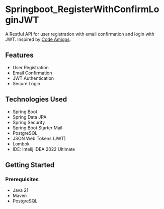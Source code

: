 # Springboot_RegisterWithConfirmLoginJWT

A Restful API for user registration with email confirmation and login with JWT. Inspired by [Code Amigos](https://www.youtube.com/@amigoscode).

## Features
- User Registration
- Email Confirmation
- JWT Authentication
- Secure Login

## Technologies Used
- Spring Boot
- Spring Data JPA
- Spring Security
- Spring Boot Starter Mail
- PostgreSQL
- JSON Web Tokens (JWT)
- Lombok
- IDE: Intelij IDEA 2022 Ultimate
## Getting Started

### Prerequisites
- Java 21
- Maven
- PostgreSQL
